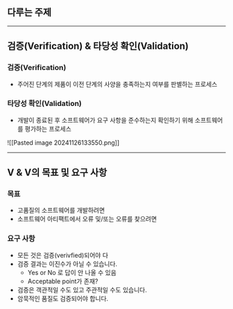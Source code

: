 ## 다루는 주제
---
## 검증(Verification) & 타당성 확인(Validation)
### 검증(Verification)
- 주어진 단계의 제품이 이전 단계의 사양을 충족하는지 여부를 판별하는 프로세스

### 타당성 확인(Validation)
- 개발이 종료된 후 소프트웨어가 요구 사항을 준수하는지 확인하기 위해 소프트웨어를 평가하는 프로세스

![[Pasted image 20241126133550.png]]

---
## V & V의 목표 및 요구 사항
### 목표
- 고품질의 소프트웨어를 개발하려면
- 소프트웨어 아티팩트에서 오류 및/또는 오류를 찾으려면 

### 요구 사항 
- 모든 것은 검증(verivfied)되어야 다 
- 검증 결과는 이진수가 아닐 수 있습니다.
	- Yes or No 로 답이 안 나올 수 있음
	- Acceptable point가 존재?
- 검증은 객관적일 수도 있고 주관적일 수도 있습니다. 
- 암묵적인 품질도 검증되어야 합니다.